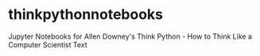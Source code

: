 # thinkpythonnotebooks
Jupyter Notebooks for Allen Downey's Think Python - How to Think Like a Computer Scientist Text
